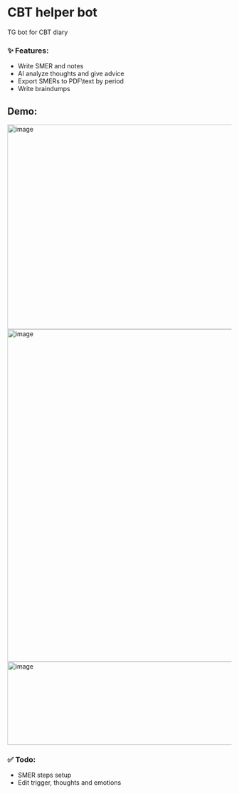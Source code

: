 # CBT helper bot

TG bot for CBT diary  


### :sparkles: Features:

- Write SMER and notes
- AI analyze thoughts and give advice
- Export SMERs to PDF\text by period
- Write braindumps

## Demo:
  <img width="509" height="460" alt="image" src="https://github.com/user-attachments/assets/670b6197-1417-4b3d-8366-2cbca6c223f1" />
  <img width="505" height="747" alt="image" src="https://github.com/user-attachments/assets/3f83db4c-b55f-457c-8929-1fd622580c20" />
  <img width="535" height="187" alt="image" src="https://github.com/user-attachments/assets/4c6efec4-6ec4-49b3-b728-9f187d4d1836" />



### ✅ Todo:

- SMER steps setup
- Edit trigger, thoughts and emotions

